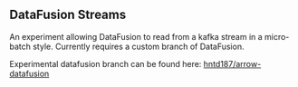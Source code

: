 ## DataFusion Streams

An experiment allowing DataFusion to read from a kafka stream in a micro-batch style. Currently requires a custom
branch of DataFusion.

Experimental datafusion branch can be found here: [hntd187/arrow-datafusion](https://github.com/hntd187/arrow-datafusion/tree/streams)
